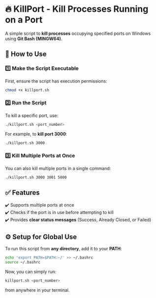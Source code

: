 # 🔥 KillPort - Kill Processes Running on a Port

A simple script to **kill processes** occupying specified ports on Windows using **Git Bash (MINGW64)**.

## 📌 How to Use

### 1️⃣ **Make the Script Executable**

First, ensure the script has execution permissions:

```bash
chmod +x killport.sh
```

### 2️⃣ **Run the Script**

To kill a specific port, use:

```bash
./killport.sh <port_number>
```

For example, to **kill port 3000**:

```bash
./killport.sh 3000
```

### 3️⃣ **Kill Multiple Ports at Once**

You can also kill multiple ports in a single command:

```bash
./killport.sh 3000 3001 5000
```

## ✅ Features

✔️ Supports multiple ports at once  
✔️ Checks if the port is in use before attempting to kill  
✔️ Provides **clear status messages** (Success, Already Closed, or Failed)

## ⚙️ Setup for Global Use

To run this script from **any directory**, add it to your **PATH**:

```bash
echo 'export PATH=$PATH:~/' >> ~/.bashrc
source ~/.bashrc
```

Now, you can simply run:

```bash
killport.sh <port_number>
```

from anywhere in your terminal.
